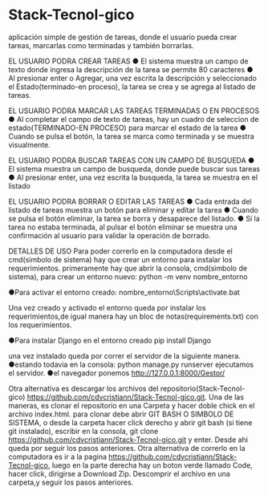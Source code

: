 # Stack-Tecnol-gico
aplicación simple de gestión de tareas, donde el usuario pueda crear tareas, marcarlas como
terminadas y también borrarlas. 

EL USUARIO PODRA CREAR TAREAS
● El sistema muestra un campo de texto donde ingresa la descripción de la tarea se permite 80 caracteres
● Al presionar enter o Agregar, una vez escrita la descripción y seleccionado el Estado(terminado-en proceso), la tarea se
crea y se agrega al listado de tareas.

EL USUARIO PODRA MARCAR LAS TAREAS TERMINADAS O EN PROCESOS
● Al completar el campo de texto de tareas, hay un cuadro de seleccion de estado(TERMINADO-EN PROCESO) para
marcar el estado de la tarea
● Cuando se pulsa el botón, la tarea se marca como terminada y
se muestra visualmente.

EL USUARIO PODRA BUSCAR TAREAS CON UN CAMPO DE BUSQUEDA
● El sistema muestra un campo de busqueda, donde puede buscar sus tareas
● Al presionar enter, una vez escrita la busqueda, la tarea se muestra en el listado

EL USUARIO PODRA BORRAR O EDITAR LAS TAREAS
● Cada entrada del listado de tareas muestra un botón para
eliminar y editar la tarea
● Cuando se pulsa el botón eliminar, la tarea se borra y desaparece del
listado.
● Si la tarea no estaba terminada, al pulsar el botón eliminar se muestra
una confirmación al usuario para validar la operación de
borrado.

DETALLES DE USO
Para poder correrlo en la computadora desde el cmd(simbolo de sistema) hay que crear un entorno para instalar los requerimientos.
primeramente hay que abrir la consola, cmd(simbolo de sistema),
para crear un entorno nuevo:  python -m venv nombre_entorno 

●Para activar el entorno creado: nombre_entorno\Scripts\activate.bat

Una vez creado y activado el entorno queda por instalar los requerimientos,de igual manera hay un bloc de notas(requirements.txt) con los requerimientos.

●Para instalar Django en el entorno creado
pip install Django

una vez instalado queda por correr el servidor de la siguiente manera.
●estando todavia en la consola: python manage.py runserver ejecutamos el servidor.
●el navegador ponemos http://127.0.0.1:8000/Gestor/

Otra alternativa es descargar los archivos del repositorio(Stack-Tecnol-gico) https://github.com/cdvcristiann/Stack-Tecnol-gico.git.
Una de las maneras, es clonar el repositorio en una Carpeta y hacer doble chick en el archivo index.html. para clonar debe abrir GIT BASH O SIMBOLO DE SISTEMA, o desde la carpeta hacer click derecho y abrir git bash (si tiene git instalado), escribir en la consola, git clone https://github.com/cdvcristiann/Stack-Tecnol-gico.git  y enter.
Desde ahi queda por seguir los pasos anteriores.
Otra alternativa de correrlo en la computadora es ir a la pagina https://github.com/cdvcristiann/Stack-Tecnol-gico, luego en la parte derecha hay un boton verde llamado Code, hacer click, dirigirse a Download Zip. Descomprir el archivo en una carpeta,y seguir los pasos anteriores.




